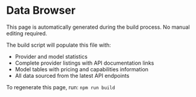 # Data Browser

This page is automatically generated during the build process. No manual editing required.

The build script will populate this file with:

- Provider and model statistics
- Complete provider listings with API documentation links
- Model tables with pricing and capabilities information
- All data sourced from the latest API endpoints

To regenerate this page, run: `npm run build`
